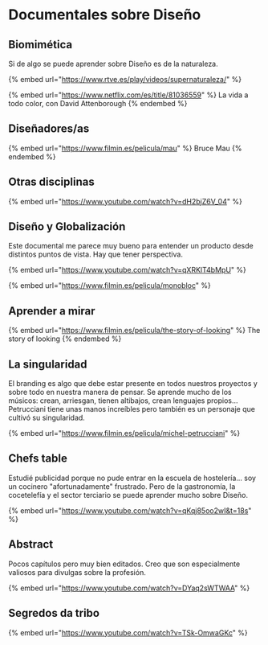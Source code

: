 # Documentales sobre Diseño

## Biomimética

Si de algo se puede aprender sobre Diseño es de la naturaleza.

{% embed url="https://www.rtve.es/play/videos/supernaturaleza/" %}

{% embed url="https://www.netflix.com/es/title/81036559" %}
La vida a todo color, con David Attenborough
{% endembed %}

## Diseñadores/as

{% embed url="https://www.filmin.es/pelicula/mau" %}
Bruce Mau
{% endembed %}

## Otras disciplinas

{% embed url="https://www.youtube.com/watch?v=dH2bjZ6V_04" %}

## Diseño y Globalización

Este documental me parece muy bueno para entender un producto desde distintos puntos de vista. Hay que tener perspectiva.

{% embed url="https://www.youtube.com/watch?v=qXRKlT4bMpU" %}

{% embed url="https://www.filmin.es/pelicula/monobloc" %}

## Aprender a mirar

{% embed url="https://www.filmin.es/pelicula/the-story-of-looking" %}
The story of looking
{% endembed %}

## La singularidad

El branding es algo que debe estar presente en todos nuestros proyectos y sobre todo en nuestra manera de pensar. Se aprende mucho de los músicos: crean, arriesgan, tienen altibajos, crean lenguajes propios… Petrucciani tiene unas manos increíbles pero también es un personaje que cultivó su singularidad.

{% embed url="https://www.filmin.es/pelicula/michel-petrucciani" %}

## Chefs table

Estudié publicidad porque no pude entrar en la escuela de hostelería… soy un cocinero "afortunadamente" frustrado. Pero de la gastronomía, la cocetelefía y el sector terciario se puede aprender mucho sobre Diseño.

{% embed url="https://www.youtube.com/watch?v=qKqj85oo2wI&t=18s" %}

## Abstract

Pocos capítulos pero muy bien editados. Creo que son especialmente valiosos para divulgas sobre la profesión.

{% embed url="https://www.youtube.com/watch?v=DYaq2sWTWAA" %}

## Segredos da tribo

{% embed url="https://www.youtube.com/watch?v=TSk-OmwaGKc" %}
